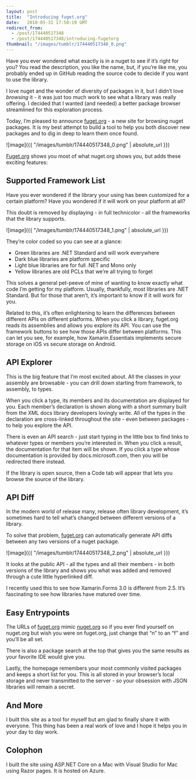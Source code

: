 ```yaml
---
layout: post
title:  "Introducing fuget.org"
date:   2018-05-31 17:50:19 GMT
redirect_from:
  - /post/174440517348
  - /post/174440517348/introducing-fugetorg
thumbnail: "/images/tumblr/174440517348_0.png"
---
```




Have you ever wondered what exactly is in a nuget to see if it’s right for you? You read the description, you like the name, but, if you’re like me, you probably ended up in GitHub reading the source code to decide if you want to use the library.

I love nuget and the wonder of diversity of packages in it, but I didn’t love *browsing* it - it was just too much work to see what a library was really offering. I decided that I wanted (and needed) a better package browser streamlined for this exploration process.

Today, I’m pleased to announce [fuget.org](https://www.fuget.org) - a new site for browsing nuget packages. It is my best attempt to build a tool to help you both discover new packages and to dig in deep to learn them once found.

![image]({{ "/images/tumblr/174440517348_0.png" | absolute_url }})

[Fuget.org](https://www.fuget.org) shows you most of what nuget.org shows you, but adds these exciting features:


## Supported Framework List


Have you ever wondered if the library your using has been customized for a certain platform? Have you wondered if it will work on your platform at all?

This doubt is removed by displaying - in full technicolor - all the frameworks that the library supports.

![image]({{ "/images/tumblr/174440517348_1.png" | absolute_url }})

They’re color coded so you can see at a glance:

* Green libraries are .NET Standard and will work everywhere
* Dark blue libraries are platform specific
* Light blue libraries are for full .NET and Mono only
* Yellow libraries are old PCLs that we’re all trying to forget

This solves a general pet-peeve of mine of wanting to know exactly what code I’m getting for my platform. Usually, thankfully, most libraries are .NET Standard. But for those that aren’t, it’s important to know if it will work for you.

Related to this, it’s often enlightening to learn the differences between different APIs on different platforms. When you click a library, fuget.org reads its assemblies and allows you explore its API. You can use the framework buttons to see how those APIs differ between platforms. This can let you see, for example, how Xamarin.Essentials implements secure storage on iOS vs secure storage on Android.


## API Explorer


This is the big feature that I’m most excited about. All the classes in your assembly are browsable - you can drill down starting from framework, to assembly, to types.

When you click a type, its members and its documentation are displayed for you. Each member’s declaration is shown along with a short summary built from the XML docs library developers lovingly write. All of the types in the declaration are cross-linked throughout the site - even between packages - to help you explore the API.

There is even an API search - just start typing in the little box to find links to whatever types or members you’re interested in. When you click a result, the documentation for that item will be shown. If you click a type whose documentation is provided by docs.microsoft.com, then you will be redirected there instead.

If the library is open source, then a Code tab will appear that lets you browse the source of the library.


## API Diff


In the modern world of release many, release often library development, it’s sometimes hard to tell what’s changed between different versions of a library.

To solve that problem, [fuget.org](https://www.fuget.org) can automatically generate API diffs between any two versions of a nuget package.

![image]({{ "/images/tumblr/174440517348_2.png" | absolute_url }})

It looks at the public API - all the types and all their members - in both versions of the library and shows you what was added and removed through a cute little hyperlinked diff.

I recently used this to see how Xamarin.Forms 3.0 is different from 2.5. It’s fascinating to see how libraries have matured over time.


## Easy Entrypoints


The URLs of [fuget.org](https://www.fuget.org) mimic [nuget.org](https://www.nuget.org) so if you ever find yourself on nuget.org but wish you were on fuget.org, just change that “n” to an “f” and you’ll be all set.

There is also a package search at the top that gives you the same results as your favorite IDE would give you.

Lastly, the homepage remembers your most commonly visited packages and keeps a short list for you. This is all stored in your browser’s local storage and never transmitted to the server - so your obsession with JSON libraries will remain a secret.


## And More


I built this site as a tool for myself but am glad to finally share it with everyone. This thing has been a real work of love and I hope it helps you in your day to day work.


## Colophon


I built the site using ASP.NET Core on a Mac with Visual Studio for Mac using Razor pages. It is hosted on Azure.

